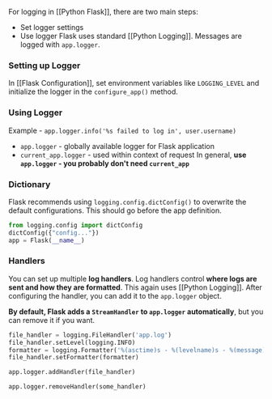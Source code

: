 For logging in [[Python Flask]], there are two main steps:
- Set logger settings
- Use logger
Flask uses standard [[Python Logging]]. Messages are logged with `app.logger`. 
### Setting up Logger
In [[Flask Configuration]], set environment variables like `LOGGING_LEVEL` and initialize the logger in the `configure_app()` method.
### Using Logger
Example - `app.logger.info('%s failed to log in', user.username)`

- `app.logger` - globally available logger for Flask application
- `current_app.logger` - used within context of request
In general, **use `app.logger` - you probably don't need `current_app`**

### Dictionary
Flask recommends using `logging.config.dictConfig()` to overwrite the default configurations. This should go before the app definition. 
```python
from logging.config import dictConfig
dictConfig({"config..."})
app = Flask(__name__)
```
### Handlers
You can set up multiple **log handlers**. Log handlers control **where logs are sent and how they are formatted**. This again uses [[Python Logging]]. After configuring the handler, you can add it to the `app.logger` object. 

**By default, Flask adds a `StreamHandler` to `app.logger` automatically**, but you can remove it if you want. 

```python
file_handler = logging.FileHandler('app.log')
file_handler.setLevel(logging.INFO)
formatter = logging.Formatter('%(asctime)s - %(levelname)s - %(message)s')
file_handler.setFormatter(formatter)

app.logger.addHandler(file_handler)

app.logger.removeHandler(some_handler)
```